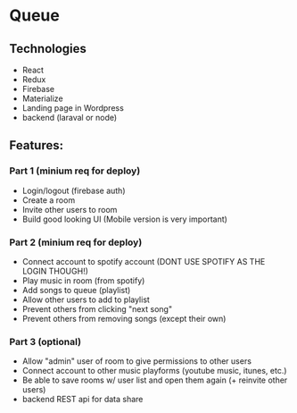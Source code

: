 # Queue
## Technologies
* React
* Redux
* Firebase
* Materialize
* Landing page in Wordpress
* backend (laraval or node)

## Features: 
### Part 1 (minium req for deploy)
* Login/logout (firebase auth)
* Create a room
* Invite other users to room
* Build good looking UI (Mobile version is very important)

### Part 2 (minium req for deploy)
* Connect account to spotify account (DONT USE SPOTIFY AS THE LOGIN THOUGH!)
* Play music in room (from spotify)
* Add songs to queue (playlist)
* Allow other users to add to playlist
* Prevent others from clicking "next song"
* Prevent others from removing songs (except their own)

### Part 3 (optional)
* Allow "admin" user of room to give permissions to other users
* Connect account to other music playforms (youtube music, itunes, etc.)
* Be able to save rooms w/ user list and open them again (+ reinvite other users)
* backend REST api for data share
